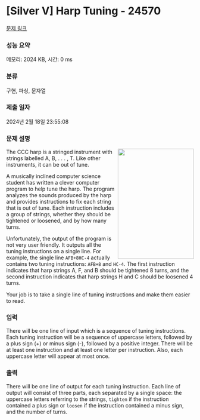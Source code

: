 # [Silver V] Harp Tuning - 24570 

[문제 링크](https://www.acmicpc.net/problem/24570) 

### 성능 요약

메모리: 2024 KB, 시간: 0 ms

### 분류

구현, 파싱, 문자열

### 제출 일자

2024년 2월 18일 23:55:08

### 문제 설명

<p><img alt="" src="https://upload.acmicpc.net/29a8a3f2-fe28-4b48-9c02-e67fd30ad4d5/-/preview/" style="width: 204px; height: 295px; float: right;">The CCC harp is a stringed instrument with strings labelled A, B, . . . , T. Like other instruments, it can be out of tune.</p>

<p>A musically inclined computer science student has written a clever computer program to help tune the harp. The program analyzes the sounds produced by the harp and provides instructions to fix each string that is out of tune. Each instruction includes a group of strings, whether they should be tightened or loosened, and by how many turns.</p>

<p>Unfortunately, the output of the program is not very user friendly. It outputs all the tuning instructions on a single line. For example, the single line <code>AFB+8HC-4</code> actually contains two tuning instructions: <code>AFB+8</code> and <code>HC-4</code>. The first instruction indicates that harp strings A, F, and B should be tightened 8 turns, and the second instruction indicates that harp strings H and C should be loosened 4 turns.</p>

<p>Your job is to take a single line of tuning instructions and make them easier to read.</p>

### 입력 

 <p>There will be one line of input which is a sequence of tuning instructions. Each tuning instruction will be a sequence of uppercase letters, followed by a plus sign (+) or minus sign (-), followed by a positive integer. There will be at least one instruction and at least one letter per instruction. Also, each uppercase letter will appear at most once.</p>

### 출력 

 <p>There will be one line of output for each tuning instruction. Each line of output will consist of three parts, each separated by a single space: the uppercase letters referring to the strings, <code>tighten</code> if the instruction contained a plus sign or <code>loosen</code> if the instruction contained a minus sign, and the number of turns.</p>

